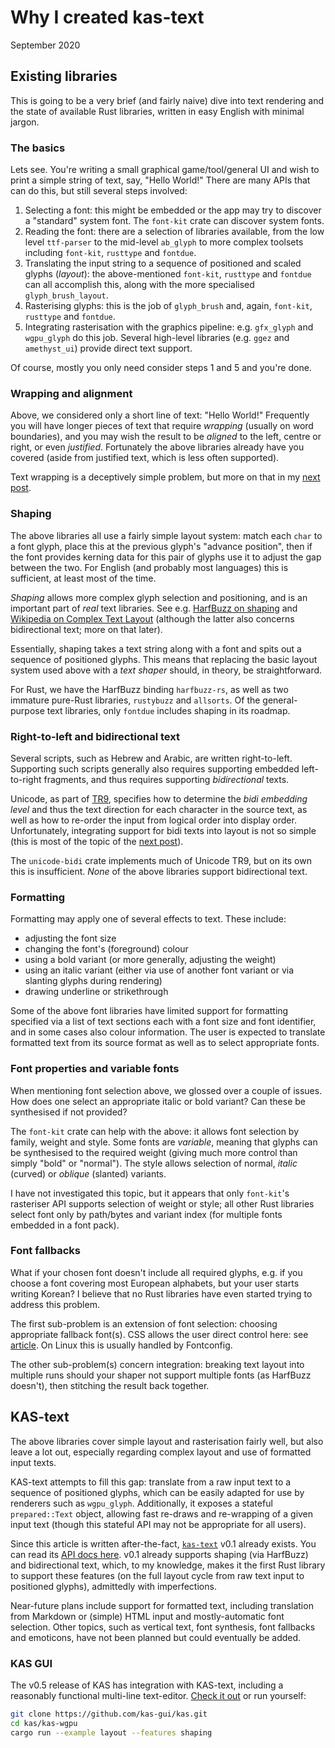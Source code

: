 Why I created kas-text
==============

September 2020

## Existing libraries

This is going to be a very brief (and fairly naive) dive into text rendering and
the state of available Rust libraries, written in easy English with minimal
jargon.

### The basics

Lets see. You're writing a small graphical game/tool/general UI and wish to
print a simple string of text, say, "Hello World!" There are many APIs that can
do this, but still several steps involved:

1.  Selecting a font: this might be embedded or the app may try to discover a
    "standard" system font. The `font-kit` crate can discover system fonts.
2.  Reading the font: there are a selection of libraries available, from the
    low level `ttf-parser` to the mid-level `ab_glyph` to more complex toolsets
    including `font-kit`, `rusttype` and `fontdue`.
3.  Translating the input string to a sequence of positioned and scaled glyphs
    (*layout*): the above-mentioned `font-kit`, `rusttype` and `fontdue` can
    all accomplish this, along with the more specialised `glyph_brush_layout`.
4.  Rasterising glyphs: this is the job of `glyph_brush` and, again, `font-kit`,
    `rusttype` and `fontdue`.
5.  Integrating rasterisation with the graphics pipeline: e.g. `gfx_glyph` and
    `wgpu_glyph` do this job. Several high-level libraries (e.g. `ggez` and
    `amethyst_ui`) provide direct text support.

Of course, mostly you only need consider steps 1 and 5 and you're done.

### Wrapping and alignment

Above, we considered only a short line of text: "Hello World!" Frequently you
will have longer pieces of text that require *wrapping* (usually on word
boundaries), and you may wish the result to be *aligned* to the left, centre or
right, or even *justified*. Fortunately the above libraries already have you
covered (aside from justified text, which is less often supported).

Text wrapping is a deceptively simple problem, but more on that in my
[next post](line-wrapping.md).

### Shaping

The above libraries all use a fairly simple layout system: match each `char` to
a font glyph, place this at the previous glyph's "advance position", then if the
font provides kerning data for this pair of glyphs use it to adjust the gap
between the two. For English (and probably most languages) this is sufficient,
at least most of the time.

*Shaping* allows more complex glyph selection and positioning, and is an
important part of *real* text libraries. See e.g.
[HarfBuzz on shaping](https://harfbuzz.github.io/what-is-harfbuzz.html#what-is-text-shaping)
and
[Wikipedia on Complex Text Layout](https://en.wikipedia.org/wiki/Complex_text_layout)
(although the latter also concerns bidirectional text; more on that later).

Essentially, shaping takes a text string along with a font and spits out a
sequence of positioned glyphs. This means that replacing the basic layout system
used above with a *text shaper* should, in theory, be straightforward.

For Rust, we have the HarfBuzz binding `harfbuzz-rs`, as well as two immature
pure-Rust libraries, `rustybuzz` and `allsorts`. Of the general-purpose text
libraries, only `fontdue` includes shaping in its roadmap.

### Right-to-left and bidirectional text

Several scripts, such as Hebrew and Arabic, are written right-to-left.
Supporting such scripts generally also requires supporting embedded left-to-right
fragments, and thus requires supporting *bidirectional* texts.

Unicode, as part of [TR9](https://www.unicode.org/reports/tr9/), specifies how
to determine the *bidi embedding level* and thus the text direction for each
character in the source text, as well as how to re-order the input from logical
order into display order. Unfortunately, integrating support for bidi
texts into layout is not so simple (this is most of the topic of the
[next post](line-wrapping.md)).

The `unicode-bidi` crate implements much of Unicode TR9, but on its own this
is insufficient. *None* of the above libraries support bidirectional text.

### Formatting

Formatting may apply one of several effects to text. These include:

-   adjusting the font size
-   changing the font's (foreground) colour
-   using a bold variant (or more generally, adjusting the weight)
-   using an italic variant (either via use of another font variant or via
    slanting glyphs during rendering)
-   drawing underline or strikethrough

Some of the above font libraries have limited support for formatting specified
via a list of text sections each with a font size and font identifier, and in
some cases also colour information. The user is expected to translate formatted
text from its source format as well as to select appropriate fonts.

### Font properties and variable fonts

When mentioning font selection above, we glossed over a couple of issues. How
does one select an appropriate italic or bold variant? Can these be synthesised
if not provided?

The `font-kit` crate can help with the above: it allows font selection by family,
weight and style. Some fonts are *variable*, meaning that glyphs can be
synthesised to the required weight (giving much more control than simply "bold"
or "normal"). The style allows selection of normal, *italic* (curved) or
*oblique* (slanted) variants.

I have not investigated this topic, but it appears that only `font-kit`'s
rasteriser API supports selection of weight or style; all other Rust libraries
select font only by path/bytes and variant index (for multiple fonts embedded
in a font pack).

### Font fallbacks

What if your chosen font doesn't include all required glyphs, e.g. if you choose
a font covering most European alphabets, but your user starts writing Korean?
I believe that no Rust libraries have even started trying to address this
problem.

The first sub-problem is an extension of font selection: choosing appropriate
fallback font(s). CSS allows the user direct control here: see
[article](https://css-tricks.com/css-basics-fallback-font-stacks-robust-web-typography/).
On Linux this is usually handled by Fontconfig.

The other sub-problem(s) concern integration: breaking text layout into multiple
runs should your shaper not support multiple fonts (as HarfBuzz doesn't), then
stitching the result back together.


## KAS-text

The above libraries cover simple layout and rasterisation fairly well, but
also leave a lot out, especially regarding complex layout and use of formatted
input texts.

KAS-text attempts to fill this gap: translate from a raw input text to a
sequence of positioned glyphs, which can be easily adapted for use by
renderers such as `wgpu_glyph`. Additionally, it exposes a stateful
`prepared::Text` object, allowing fast re-draws and re-wrapping of a given
input text (though this stateful API may not be appropriate for all users).

Since this article is written after-the-fact,
[`kas-text`](https://github.com/kas-gui/kas-text/) v0.1 already exists. You can
read its [API docs here](https://docs.rs/kas-text/). v0.1 already supports
shaping (via HarfBuzz) and bidirectional text, which, to my knowledge, makes it
the first Rust library to support these features (on the full layout cycle from
raw text input to positioned glyphs), admittedly with imperfections.

Near-future plans include support for formatted text, including translation from
Markdown or (simple) HTML input and mostly-automatic font selection.
Other topics, such as vertical text, font synthesis, font fallbacks and
emoticons, have not been planned but could eventually be added.

### KAS GUI

The v0.5 release of KAS has integration with KAS-text, including a reasonably
functional multi-line text-editor. [Check it out](https://github.com/kas-gui/kas/tree/master/kas-wgpu/examples#layout) or run yourself:
```sh
git clone https://github.com/kas-gui/kas.git
cd kas/kas-wgpu
cargo run --example layout --features shaping
```

